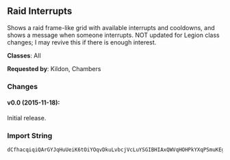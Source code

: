 ## Raid Interrupts

Shows a raid frame-like grid with available interrupts and cooldowns, and shows
a message when someone interrupts. NOT updated for Legion class changes; I may
revive this if there is enough interest.

**Classes**: All

**Requested by**: Kildon, Chambers

### Changes

#### v0.0 (2015-11-18):

Initial release.

### Import String

    dCfhacqiqiQArGYJqHuUeiK6tOiYOqvDkuLvbcjVcLuYSGIBHIAxQWVqHOHPkYXqPSmuKEgkPAAGqDnue2gkP4BOqOXHssDouizDkL6DGquzEOiQ7PuTpui4GqPwOQO6HQOmrqfxufrBef8rLsAKGQQtQI0kr4LGQIzIi6MOKyNQOYpvfLHQIQokieflffQNQqMkkXvrPYwrHu9vqvP1ccrP3cL0Crjj3fryVis)fe1GLdRQwmi4XOYKvWLb2SsXNvfgniDAvA1GqKxdQ0SvYTvO2TI(nKgUQ0XrjLYYHQNdX0r66iQTRIW3bvz8qjopiY6bHW7vkX8rjLQ7Jsv7NMu2iLfshnqklKo6ZrVOteszH0r35LsklKoIJmcfDmPJwOC)LrTDBRakl3Xa(8KyHY9xg22U9jJ)HmyEcjwOC)LXGTBWxWhUytg)JCGdECrNiyf7J7ajoWbpUOtjKGzMTraQXHorO)jfXGcWbsG9XehfE2UXesG9Xg0j12nymGoPiSkwfdm(uiYcrgwGmKpyHfgGjb2hqb)bao8dUpGszmyz72thpXOKa7dOG)aaNKG5dkusEhFP2UXuMqcSpM)Xa4hCFaLYyWY2TNoyktib2hZ)yajbZhuOK8o(sTDJjKa7diGIpaWzb6LdUtaccJblB3E64jwxcjyMz7mCWNErNg6gJDNAOqaIeGJIy8hqNadDYbSxaUXiXbl0)apjyy7rakd4)XascobyX)jEgZmBlWjal7jjy4aH8la32ngoqi)cWnuC7mCWNcya)pgWhgd4)XayyS5DHXyGNemCGq(fGV9iaLb8)yajbNaS4Z68mMz2wGtawgRlbdhq4HTBmCaHhgkUXW2NHd(ualaSqjJd4pVlmgSNJ9zWNTY4NXUZbhyyS5DHXEINemCaf8ha42UXWbuWFaGBO4gdhiKFb4BFgo4tbmGoPJO435d(Z7cJb75yFg8zRm(zS7CWbgpjyMzJHdOG)aah7TA7gdhqb)bao2B1qXngoGc(da8Tpdh8PaSN3XF6fDUvCuYV85jbZmBmCaf8ha4SG)Ni2UXWbuWFaGZc(FIyO4gdhqb)bao2BD7ZWbFka75D8NErN8HXc(FIS(0l6egpjyMzJHdOG)aah71l0VTBmCaf8ha4yVEH(nuCJHdOG)aah7TU9z4GpfG98o(tVOt(WWE9c9dJNemCqVlaITBmCqVlaIHIBBH9sWWXLdDIy7gdhxo0jIHIBBH9sWWb3ad4)XaeB3y4GBGb8)yaIHIBBH9sWWb3aITBmCWnGyO42wyVemCm)Jbi2UXWX8pgGyO42wyVemCabu8baoITBmCabu8baoIHIBBH9sSbf3U2UXggdIFYgqLWmZy4GExaeSEjHTBmCqVlacwVKWqXTZWbFkGb8)yaFymG)hdGHXM3fgJbEgZmBlWjalJnjmZSfk3Fz07cy7gdh07cGG1ljKWmZy44YHorW6Le2UXWXLdDIG1ljmuCJExGTpdh8PawayHsghWFExymyph7ZGpBLXpJDNdoWWyZ7cJXuEsyMzmCWnWa(FmabRxsy7gdhCdmG)hdqW6LegkUDgo4tbmG)hd4d7mu01ak8MWWyZ7cJrVlagd2zOORbu4nza)pgWcy876tbW4zmZSTaNaSmMkHzMXWb3acwVKW2ngo4gqW6LegkUXWbc5xa(2NHd(uadOt6ik(D(G)8UWyWEo2NbF2kJFg7ohCGXtcZmJHJ5FmabRxsy7gdhZ)yacwVKWqXngoqi)cW3(mCWNcyaDshrXVZh8N3fgd2ZX(m4Zwz8Zy35GdmEsyMzmCabu8baocwVKW2ngoGak(aahbRxsyO4g9UaBFgo4tbSaWcLmoG)8UWyWEo2NbF2kJFg7ohCGHXM3fgJnEsaMdsibZmBBfmb4)L9sg)ffbyBip5Ox0jIeBip5Ox0PH9bahhfN)yKh8KWmZEXVtkFym(FhoDsb44KFPigahhfFBdMDCyJrEWtcWCqInKNC0l60W(yZN(xNehhfN)yKh8KWmZEXVtkFym(FhoDsb44KFPi2Mp9Vmaook(2gm74WgJ8GNeMzg2hFiGItbd2UrXjdKamhKqIfk3FzBip5Ox0PnaaVCOVqIpk(9bpjmZSfk3FzO43hqMcPxGTBui9c4JIFFWtcZmBHY9xgh6lKKWmZUBmu87ditH0lW23nMe9dHfGjzuOGPeMzMzMXH(cjB32c7LWmZmZSnO4gk(9bKHlasymu87diFI)ImWUtBcWcfJHIFFGXM3LnGkHzMzMzMzgh6lKW6aa8YH(cj(O43hqgUaiXJe2UnaaVCOVqIpk(9bKpXFrgWtcZmZmZaZbjmZmZmdbqhdOF6hclaFo0xiHXgaGxo0xiX)bGogq)0pewa(O43h84XtcZmdSqagZmBtYJHaahJHqXVZhymiGIUa)jgdq5KWmZmZmo0xiz7gk(9HeMzgyoiHzMHdOKXNgh6lKKamhKa7Jba4Ld9fs2UnaaVCOVqscj2qEYrVOtd7JnO4J)uwUJb8raCi8KWmZUBmeahIXKTNmkuWucZmZmZWbuY4tdgZWSJdd7JnO4J)uwUJb8zgbWHWtcZmdmhKWmZUBmeahIXKTNoycJcfmLWmZmZmCaLm(0GbtcZmdSqa3ngcGdXyYgtWOoycJcfmLWmZmZmCaLm(0qO435JJnO4J)u(WGOp2adJHa4q4jHzMbwiG7gdbWHymzJ1zcgXNmkuWucZmZmZWbuY4tdHIFNpo2GIp(t5ddI(ydmmgcGdXyKgR5jE2XHbBmmjmZmWcbC3yiaoeJjBSAiM180tgfkykHzMzMz4akz8PHqXVZhhBqXh)P8HbrFSbggdbWHymsJ1znp9ep74WGbfMeMzgyHaUBmeahIXKnwnRH1zJ1znpzuOGPeMzMzMHdOKXNgcf)oFCSbfF8NYhge9XgyymeahIXinwnRbIF6jE2XHbBaMeMzgyHaKWmZmZmCaLm(0GXhI88GjHzMbMdsaMdsiXgYto6fDAyFGW9xawayHYFd6KoIIFNp4jHzMTq5(lBdITBBqN0ru878HeMz2cL7Vm4n(Jfmg0XFSy72gKJXFSaFVduOySnihJ)yb(b3hqPsyMz3n2eLA8H34pwS)CWGo(JfEgfkykHzMzMzyFaWXrX5ddH7VaSaWc14(RfyWqN23Ex)70yaDshrXVZhW4jHzMbwiajmZmZmBHY9xgfGfkgdEymO2UTbz7TcOSaWcLppm2gKT3kGo6cra4ZtcZmZmZUBm4z772tgkUb123TNmkuW0WbuY4tdmhKWmZmZSfk3FzpqrhMaeeB3g)Pqpg)XcF4zmsdEJ)ybJb1yKg0XFSWtcZmZmZUBmkalutw772gKd01alaSqnuCB8Nc94dbe(pqrhMaeeJzJnEgJG90XtSgJcfmLWmZmZmZmBHY9x2lo6RTBWZyKgujmZmZmZmZwOC)LbDcGNTBJ)uOhBwOO48Ho(JfdIYEXrFnM8UbVXFSy)5GbD8hlgkUbVXFSyms7fh9LNeMzMzMzMzluU)Y2GoPN7pgGXGmgBZ6)aX2TniBVvaLb0jLppjmZmZmZmZUBmOta8mgbJ1zQrHcMsyMzMzMzMzMzBq2EeGYa6KYFd6KEU)yagJ1zkgBZ6)aHNeMzMzMzMzMz2gKThbOSaWcf(b3hqP8HobWJNeMzMzMzMzGfcqcZmZmZmZmZmBdY2JaugqNu(BqN0Z9hdWyqNa4HX2S(pq4jHzMzMzMzgyoiHzMzMzMz2gKd01alaSqTDJcWcvcZmZmZaZbjmZmWCqcWCqcjyMzdoxK31hs2DEP3)6cr8Px0PeyFaf8ha4ScYdB3GbtcSpGc(daCwb5bl3XaB3yE8Nc9ak5hajgqLWmZwOC)LHWAJ8hhy7gStNua(MphGvXQWEy4ztewfRc(c(WfBY4FewfRIvad3pRIvXcaluY4aewfRAeRnYFCaKHVqVuamjmZSfk3FzlWgkgdcOuk6ymg8UduOymOG7dOuB3yy7TcOmgWr5ZtcZmBHY9xguWFaGd)G7dOuB3GcUpGsnikd7dOG)aah(b3hqPmgSKWmZwOC)LbVNWyWJnmg8ykgd6tymOSHXGYumguwhJbfILWmZG(KTBqb3hqPgeLXNnJzd7dOG)aah(b3hqPmgS4zmsd7Jjok8KWmZG3t2UbV7afQXiTXFk0doWDXNPpzmsd7Jjok84jHzMbp2SDdEpzqug2hqafFaGZc0lhCNaeegdwsyMzWJP2UbVNmMnMAqug8ytcZmdkB2Ub9jdIYW(y(hdGFW9bukJbljmZmOm12nOpzmBqztcZmdkRB7g0Nmikd7diGIpaWzb6LdUtaccJbljmZmOqSTBqzQXSXudIYGY6syMzsyMzluU)Yqi)cWXyq4bgdk4paWTDJHdeYVaCmgdhq4bgJHdOG)aaxcZmdcp2(Sf4JJ9ADE07KIWNNeMzgeES9ia98O3jLpmsEsgybggJbmgmsEsgybgg7jm2t8mMz2wFka3G3DGc1G3DTSbin)JVC)1csgh0)8bqcZmdcp2EeGo6cra4ZW2BfqhDHia85XtcZmdcp2EeGYcaluY4a(iS2i)Xb8KWmZGWJThbOm6aCkalNHUqX5)eg7jm2t8KWmZGc(da8TpBb(4yVwNh9oPi85jHzMbf8ha4BpcqzaDs5J9Xg0jfJX6mfJb7zSJfsE65ojmEsyMzqb)ba(2Ja0ZJENu(Wo7KNJLtYyyymgWyWy5zNhgg7jmgZ8Hc(daC4hCFaLAmsJP84jHzMbf8ha4hJ)yb(EhOqTDdE3bkujmZmOG)aa)y8hlWp4(ak12nOG)aah(b3hqPsyMzsyMzBqXTRTBSHXG4NSbujmZmZmBHY9xgh6Y2TXFk0doWDX)Amsd7Jjok84jHzMzMzluU)YWrHNTBxJzd7Jjok8mikJph6Yy2yJNeMzMzMTq5(lJExam2LdDIX4gya)pgGX4gWyZ)yagdcO4daCjmZmZmB3y4GExaeSEjbgJHJlh6ebRxsGXy4GBGb8)yacwVKaJXWb3acwVKaJXWX8pgGG1ljWymCabu8baocwVKqcZmZmZO3fy7ZwGpo2R15rVtkcFEsyMzMzg9UaBpcqpp6Ds5dJLNDEsEsgybggJbmgmwE25j5jzGfyym(COlJzJnEgeLbVNWymZNpok8mMn24zqug0Nmwldk4paWHFW9bukpEsyMzMzg9UaBpcqhDHia8H3tymOpXtcZmZmZUCOZTpBb(4yVwNh9oPi85jHzMzMzxo052Ja0ZJENu(WE(ZyHLNXkWWy07cGXG98NXclpJvGHXEcJbL15jHzMzMzxo052Ja0rxicaF4XumguiMNeMzMzMXnWa(Fmy7ZwGpo2R15rVtkcFEsyMzMzg3ad4)XGThbOyVwNh9oPi8VCOtEsyMzMzg3ad4)XGThbOW)DaCgk5jDafEZZrEmea4i8P4Kb8mMz2GEha2ZxxiciIp(GXnyuawOsyMzMzg3ad4)XGJj6zOORbu4npdL8KA7gfNmWyMzJcwledLcfGB)Hb0jIrrnO3bGXnyuawOsyMzMzg3W2NTaFCSxRZJENue(8KWmZmZmUHThbONh9oP8HD2jphlNKXWWy07cGXG98NXclpJvGHXEcJbLPgJ0ykpjmZmZmJBy7rakdOtkFSp2GoPymwNPymypJDSqYtp3jHXtcZmZmZ4gog)Xc89oqHA7g8yQeMzMzMXnCm(Jf4hCFaLA7guiwcZmZmZ4g2EeGYcalu(Wycg1yy8KWmZmZmSpq4(lalaSq5ZnWtcZmZmZ4g2EeGYcalu(WGXtcZmZmZM)XGTpBb(4yVwNh9oPi85jHzMzMzZ)yW2Ja0ZJENu(Wo7KNJLtYyyym6DbWyWy5zNhgg7jmgZqzZyKgt5jHzMzMzZ)yW2JaugqNu(yFSbDsXySotXyWEg7yHKNEUtcJNeMzMzMn)JbhJ)yb(EhOqTDdEpjHzMzMzZ)yWX4pwGFW9buQTBqztcZmZmZGak(aaF7ZwGpo2R15rVtkcFEsyMzMzgeqXha4Bpcqpp6Ds5d75pJfwEgRadJrVlagd2ZFglS8mwbgg7jm2t8KWmZmZmiGIpaW3EeGo6cra4dVNWyqzkpjmZmZmdcO4da8ThbOSaWcLmoGpcRnYFCapjmZmZmdcO4da8TH)7aGppjmZmWCqcWCqcjyMz7muCGDNx69VUqeF6fDkb2hVRpKa4i2UTf2lb2hVakR8FTDBlS3yMz7fqTTYUtHJXmJG9U(qcGBBLDNchjKyHY9xg55LcNNB72wMOtGTBBb276djaom2JrcZm79JtHKTBBb276djaommgS3pofsSbdJb79JtHetHHXG9(XPqI1HHXG9(XPqcIHXEmsyMz4)7GTBBH9SxInO4212n2Wyq8t2aQrEEPW55h4)7awVKW2ny4)7am74WUgyoib2hKNxkCEUTBKNxkCEUeBip5Ox0PH9XdaLDZlLKxekFEsyMz3n2PiNoz8)oWNNrHcMsyMzMzgoGsgFAyFqEEPW55h4)7GeMzgyHaUBStroDUvCuYV85zuOGPeMzMzMHdOKXNg2hKNxkCE(X7hNcjjmZmWcbiHzMzMz4akz8PH9b55LcNNFmrNajmZmWCqcWCqcjW(4oPW552UTfJzMTN)raR7eiHzMbFXMXm(0NXyB32YwqEbRLTBWop5XJblyymUbB3yJjWyxo0PTBWo9Cm6qERFYt6cqrG8tqmmmg602nkoza7XiHzMzMzBb5fSw2Ubd(b4OxoJfO4OWdggJBW2n2ycm2LdDA7gStphJoKXglaiZAynWyp7XiHzMDESjj2W50Zz72w2cYlyTSDdgJbqGmCbWWyCd2UXgtGXUCOtB3GH8cwlidfDbjiJdGaz4cGHXqN2UrXjdypgjmZmZmBliVG1Y2nyyFcW8baNjHyJGEbRbyymUbB3yJjWyxo0PTBWg9cwlid)OlibzSpby(aGJmc6fSgGXE2JrcZmd(z35y5Km22TTSfKxWAz7gSZqjpPaCBeuukmmg3GTBmfIXyxo0PTBWUZta5)4XOq(JJJcpi)eRddJHoTDJItgWE2JrcZmJXpBRS7K2UTLTG8cwlB3GbFUCWfggJBW2n2ycm2LdDA7gmSHWDDPqcYWNlhCHHXqN2UrXjdyp7XiHzMDEgF6jhXITBBzliVG1Y2nyJUlWKdadJXny7geZeySlh602nyFiCxxkKG8l(fGqHmYDbMCayym0PTBuCYa2ZEmsyMzW5KyZc8dFo3PBf(zX2TTSfKxWAz7gmw5ohmgWbaicammg3GTBSXeySlh602nyJEbRfKHd4tHcFM3hqPqMvUZbgWbaicammg602nkoza7XiHzMzMzBb5fSw2UbBef)pFqE9PayymUbB3ynpHXUCOtB3Gn6fSwqEe0)ak8G8iuYlscaCqHmRddJHoTDJItgWEmsyMzMz2wqEbRLTBWWg5fkKWY9tbWWyCd2UX6pHXUCOtB3G9HWDDPqcYdGpfkCN3hqPq(J8c9IL7NcGXE2JrcZmBe8JnRG95SDBlBb5fSw2Ubd(ENd2iOGpommg3GTBSXum2LdDA7gSrVG1cYN7tjJdG8zqIBHobWWyOtB3O4KbSN9yKWmZyfS36jTDBlBb5fSw2Ub7muYtkah5fSwWWyCd2UXuigJD5qN2UbB0lyTGmd4OiuiFkhyeuuo4cdJHoTDJItgWE2JrcZmd(InJj5Zod(y72w2cYlyTofo2UXgRZui(jgfgd5fSw2UbB0lyTmsIYbxyymUbB3ykeJXUCOtB3Gn6fSwqEe0)ak8GmRCNdmgLcdJHoTDJItgWEmgZmBBfD0NZobah5IoLWmZmZSTG8cwRtHJTBSXgJIrX2tymKxWAz7gSrVG1YijkhCHHX4gSDJPqmg7YHoTDd2OxWAb5rq)dOWdYSYDoWyukm2JrcZmZmZ2cYlyTSDd2ZEPxU)YE(6JqHHX4gSDJPqmg7YHoTDdgYlyTG88tjJdGmybgdM0)6fhWDrUOtiZgm2JrcZmZmZ2cYlyTSDd2iO)bu4zKeLdUWWyCd2UXuigJD5qN2UbB0lyTG8iO)bu4b5Z)VtSNdJiVzda)oFaJ9ShJeMzgCym7ofo2UTLTG8cwlB3GncUKxl75FeOWWyCd2UXgtGXUCOtB3GDNNaYqaDcGmcCjVwq(jigg7XiHzMzMzBb5fSw2UbBe66JBph8hddJXny7gR5jm2LdDA7gSpeURlfsq(eaOxUfaYiOZlhcuuo4cV)jaWypgjmZmZmBliVG1Y2nym8b4xGXWfhadJXny7gBmbg7YHoTDdgYlyTG88tjJdG8Mpa)c2CXbWyp7XiHzMXkp7CWhB32YwqEbRLTBWg9c(4g8)Nd2ik(fUayymUbB3yJjWyxo0PTBW(q4UUuib5XOt4czKxWhh6FoadJHoTDJItgWE2lb7LqcMz2g9NxkKmoOao4ABqXnSpUtkCEUeBqXnU1hbbJDNue7oT3)fhHp2h3jfopNNnGkHzMTbf3GRTBSHXy0UtkInGkHzMzMzluU)YUtQTB3jfbRWLesyMzMz2DJnrPg)7KEG8cwldf3Ut6bYlyTofo8mkuWucZmZmZmZmSp28P)1jXXrX5ZT(ii2XHbZUtkahN8l1atkoKmOFeBIAiVG1YM)Xag5PWbgpjmZmZmdSqasyMzMzMzMTq5(lB(hdSD7oPhiVG1YqXT7KEG8cwRtHJeMzMzMzMz3n2eLA3j9GBWOqbtjmZmZmZmZmZmSp28P)1jXXrX5ZT(ii2XHbZUtkahN8l1ysWSJdB(hdSJddgtYgFrqUZh2zWXUZnOW4jHzMzMzMzgyHaUBSjk1Ut6XLdDAuOGPeMzMzMzMzMzg2hB(0)6K44O485wFee74WGz3jfGJt(LAmjy2XHn)Jb2XHbJjzJVii35d7YHoT7CdkmEsyMzMzMzMbMdsyMzMzgyoiHzMbMdsaMdsC3yyF8HakofmyuOGPeMzgoGsgFkbyoiHeyFCECu65)RfKg9cwleB32cwHH9jaZhaCMeInc6fSgGrcB3O4KbymScBe0lynyOBmkuGX47dOuakzeyKW2nkozagdRW2k(FoyNHtg5paWHrcB3O4KbSxcSpGF0fKop(fGqh9cwleB32cwHXyWeapyKW2nkozagdRWo7IZTag6gd(b)1D(agjSDJItgGXWkm4hDbjd(IIpSTncGdMxkKGrcB3O4KbymSc7535WD(WGFWFbJe2UrXjdyVeyF88)6p5aWbN8Dy0lyTqSDBlyf2i6hFZfhaJe2UrXjdWyyf2i6hhHm(damsy7gfNmaJHvyJOF8n)1cgjSDJItgWEjW(Gvalaao4KVdJEbRfITBBbRWi5NdG)PayKW2nkozagdRWyLp5fmsy7gfNmaJHvySYF(ybGrcB3O4KbymScJfO4FeOWiHTBuCYamgwHn6FI)dGbhWgWebaJe2UrXjdWiHzMHvym(dxamsy7gfNmaJHvym((cJe2UrXjdWyyfgl3haCMeIXazCibJe2UrXjdyVesSH8KJErNg2hluu4s(L)DsrWyiVG16u4GXqEbRfgBmze6ZbpBYZyMzJKOOWL8R9nKxWADkCyKiVG1YE)xC7onkuG94EcW0UtkahN8l1OFiSasyMzBqXn4A7gBymgT7KIydOsyMzMz2cL7VS7KA72DsrWkCjHeMzMzMD3y8NOuBmze6ZbpBAO42DspqN8KWmZmZS)CW4ZFIsT7KEG8cwRtHdpdf34prPgYlyTofo8muCJ)DspqEbR1PWX23nKxWADkC4XtcZmZmZ(ZbJp)jk1Ut6bYlyT4zO4g)jk1qEbRfpdf34FN0dKxWAz77gYlyT4XZOqbtjmZmZmZmZWbuY4t7oPsyMzMzgyoiHzMbMdsyMz4akz8PnVljaZbjKyHY9x2gYto6fDAKFh(ua2Rf7MxkcFEsyMzmZSX4)DWqOFkzedhSbhGa1WjpnWja4qYE6Gjmeah6CarcZmBHY9xg55LsYlc12nSpEaOSBEPK8Iq5ZtcZmtcZmBdkUDTDJnmgJg55LsYlc1gqLWmZmZSfk3FzKTDJ88sj5fHI1ljKWmZmZSfk3FzVaQTBKTJdd2lGctcZmZmZwOC)L9G8DaJn)JbymU1hbrcZmZmZUBm2nV0tILlcfHpzEgfkykHzMzMzMz2dY3bB3y38s3k7ofo8jZtcZmZmZmZS5FmW2n2nV0Z9hd4tMNeMzMzMzMzCRpcITBiGfGJYNPym2nV0ZwFee(K5XtcZmZmZaZbjmZmZm7UXEq(oy)5Gn)Jb2FoyCRpcIrHcMsyMzMzMzMH9X76djaocwFq(oqcB3W(4D9HeahbRpiFhiHHIBBH9syMzMzMzMTq5(l712nSpExFibWrW6dY3bsiHzMzMzMzMeMzMzMzMzVhKNxQTBKLWmZmZmZm79y(hdSDB(hdKWmZmZmZm79GB9rqSDJB9rqKWmZmZmZm79y9rOJaGPTBVhRpcDeamnuCJ5XFk0dOKFaKWmZmZmZm79ya8hSDJDZl9ue4a(dpdFRqrrO8jZtcZmZmZmZS7gJDZl9Ky5Iqr4)cO8mkuWucZmZmZmZmZm794fqTDJDZl9mCWNsghWWF8Dbj(VakpjmZmZmZmZmZmSpEbuw5)Iv2nV0TYUtHd)xaLhjSD7b57GeMzMzMzMzGfcqcZmZmZmZmZm794fqTDBExsyMzMzMzMbMdsyMzMzMzM9ES(i0ZdO2U9E8cOgkU9ES(i0ZdOsyMzMzMzMD3ySBEPNIahWF4z4BfkkcL)lGYZOqbtjmZmZmZmZmZS3Jxa12T5DjHzMzMzMzgyoiHzMzMzMz27XDsrSD794oPigkUnaaVCOVqIp2h3jfophRVhCRpccj4jHzMzMzMzMeMzMzMzMzluU)YqxdNHogcFQTBVh35zOJHWNkHzMzMzMz27XDEg6yi8P2UXU5LI9Mnao6D(4m0Xq4t5tMNeMzMzMzMz3n27XDEg6yi8P2FoytuQHUgodDme(uJcfmnMz2y38snWKcWbdgh6yi8PsyMzMzMzMzMzmZSXyacGAuOGlUDNuaoo5xQr)qybmkQna28jVOym4caV35dJcfyRpc14(iuJEhdKWmZmZmZmZmZwOC)LDNuem2eaVtNueB3EpUtkcgBaaE5qFHeFSpUtkCEowFp4wFeesWtcZmZmZmZmZmBdkUbx2SDJnmgJ2DsrSbujmZmZmZmZmZmZmBdkUbxMA7gBymgTjaENoPi2aQeMzMzMzMzMzMzMzMzluU)YUtkgBcG3PtQTB3jfbRWLnsGXMa4D6KIGv4YusiHzMzMzMzMzMzMzMz2DJDN0dKxWAz772eaVtN0dKxWAz)5GDN0dKxWADkCS9DBcG3Pt6bYlyTofogfkykHzMzMzMzMzMzMzMzMzMnbW70j9y9rON9rO2UDN0J1hHE2hHkHzMzMzMzMzMzMzMzgyoiHzMzMzMzMzMzMzG5GeMzMzMzMzMzgyoiHzMzMzMzMzM9ECNueB3Ma4D6KIiHzMzMzMzMzM9EGaatB34tnMT3J1hHocaMgt2y7jEgZmBmgGaOgfk4IBiaW0qOFkzejmZmZmZmZaZbjmZmZmZmZKWmZmZmZmBHY9x2gYto6fDApa0tNu(iG1gmgYlyT4jHzMzMzMzMzMTq5(l7oPsyMzMzMzMzMz3ngfsVa(iVG1INTVBWqO435dygfkykHzMzMzMzMzMzMz3j12nSpwOOWL8lFeWAZXDsrWyZ7cJH8cwlm2M)cbWtcZmZmZmZmZmdSqa3ngfsVa(iVG1INTVBWMKhdbaomJcfmLWmZmZmZmZmZmZS7KA7g2hluu4s(LpcyT54oPiymKxWAHXM3fgBZFHa4jHzMzMzMzMzMbMdsyMzMzMzMzMz3n2eLA3j1OqbtjmZmZmZmZmZmZmd7daookoFyNoPaCCYVuJjb74GIIqXVZh8rEbRfVJdymjBIsTnOKNdW4jHzMzMzMzMzMbMdsyMzMzMzMzMz4akz8PDNujmZmZmZmZaZbjmZmZmZmZEpEaONoP2U9aqpDsnMz2yhY)byB7D7ha6PtkFyiVG1cgpdf3E3(bGE6KYh5fSwNchEsyMzMzMzMjHzMzMzMz2DJ9EWT(ii2(Ubd(InJj5Zod(aZOqbtjmZmZmZmZmZS3JhOiFoB3y38sFo5nB4tgJbBR43XOxCGHUXg95WVBUCay8KWmZmZmZmZmZwOC)LH8cwlsIYb3rFomgYlyTijkhCXyOV0l3F981hHIXqG(hqHhjr5GReMzMzMzMzMzMeMzMzMzMzMz2guCdU2UXggJrJ)7XDsr4zdOsyMzMzMzMzMzMz2cL7VS7KA727XDsrWkCjHeMzMzMzMzMzMzMD3y3j9a5fSwNchBF3yJ1zke)eJYOqbtd5fSwKeLdUJ(C2UDNujmZmZmZmZmZmZmdSqa3n2DspqEbR1PWX23n2yJrXOy7jJcfmnKxWArsuo4A72DsLWmZmZmZmZmZmZmWcbC3y3j9a5fSw2(Ub7zV0l3FzpF9rOWmkuW0qFPxU)65Rpc12T7KkHzMzMzMzMzMzMzGfc4UXUt6bYlyTS9Dd2iO)bu4zKeLdUWmkuW0qG(hqHhjr5GRTB3jvcZmZmZmZmZmZmZaZbjmZmZmZmZmZmWCqcZmZmZmZmZm7UXqEbRfjr5G7OpN9NdgYlyTijkhCT)CWqFPxU)65Rpc1(Zbdb6FafEKeLdUgfkykHzMzMzMzMzMzMziVG1IKOCWD0N7aDA7g)3JhOiFo7phS3J1hHEEa123nymawqjpPaCy8KWmZmZmZmZmZmZmKxWArsuo4EGoTDJ)7XlGA77gmgalOKNuaomEsyMzMzMzMzMzMzg6l9Y9xpF9rOhOtB34)E8cO2(Ub7zqabGFcaomEsyMzMzMzMzMzMzgc0)ak8ijkhCpqN2UX)94fqT9DdgCqrh)G8hFaMHIBVhVaQTVBWybGJJI)G8hFagpjmZmZmZmZmZmZm7UXqEbRfjr5G7Op3b60(Zbd5fSwKeLdUhRpc9SpcvcZmZmZmZmZmZmZ(ZbJp)jk1qEbRfjr5G7Op3X6Jqp7Jq5zO4gYlyTijkhCpwFe6zFeQXiyiVG1IKOCWD0N7y9rON9rO8mkuWucZmZmZmZmZmZmZmZmKxWArsuo4o6ZDS(i0Z(iuB3qEbRfjr5G7X6Jqp7JqLWmZmZmZmZmZmZmWCqcZmZmZmZmZmdmhKWmZmZmZmdmhKWmZmZmWCqcZmdmhKamhKqIfk3FzBip5Ox0Pr(D4tbW5I8U(qIppjmZmMz2GZf5D9HKHd2GdqGA4KNg4eaCizpDWMHa4qNdisyMzluU)YO2UTvaLL7yaFEsyMzluU)Yq4(lalaSqTDd7deU)cWcalujmZmMz2gqLWmZyMzBHY9xguWFaGB7gdhqb)baUeMzgZmBqb)ba(2JauwayHYh7dOG)aaNvqEWtcZmJzMTfk3FzdGf9B7g1y2W(ak4paWzfKhSChdKWmZyMzBHY9x2F9c9B7g)bWI(nMSX2t8S)CW4ZMXSnaw0VXin2EINj7nMAO42tsyMzmZSbf8ha4BpcqzbGf6zOluC(SHXydJXgg7VEH(5jHzMXmZguWFaGV9iaLfawONHUqX5ZggJnmgBym24jHzMXmZgc3FbybGfkFOG)aaNNeMzgZmBG5GeMz2cL7Vm87dO0XOi0ZJENuB3EscZmBHY9xg55LsYlc12nSpEaOSBEPK8Iq5ZtcZmBHY9xgzeWal3faX2TTWEjmZSnO4gejB3ydJXOrEEPK8IqTbujmZmZmBHY9xgzB3ipVusErOyfIejKWmZmZSfk3FzV2UXU5LEsSCrOi8jZZ(Zbd7J31hsaCeSYU5LUv2DkC4tMhjKWmZmZSfk3FzxB3GizmZSDTDB4I8U(qYUZbawGiNbrY2T7CaGf7onYZlLKxeQeMzMzMTq5(ldbkk8KWmZmZS7g71OqbtjmZmZmZmZwOC)LDNNHogcFQTBSBEPyVzdGJENpodDme(u(WExFibWHXtcZmZmZmZS7g7opdDme(uJcfmLWmZmZmZmZmZqGIcpB3EpqaGP9Nd2eLAVhdG)GeMzMzMzMzGfcqcZmZmZmZmZmdbkk8SDJDZl9ueg9lYfcla)3dYZlLNeMzMzMzMzG5GeMzMzMbMdsyMzMzMeMzMzMTq5(lJExam28pgGXUCOtmg3agJBGb8)yagdcO4daCjmZmZmB3y4GExaeSEjbgJHJ5FmabRxsGXy44YHorW6Leymgo4gqW6Leymgo4gya)pgGG1ljWymCabu8baocwVKqcZmZmZKWmZmZS7gdbkk8mkuWucZmZmZmZmYiGbwUlacwVKW2nkozGeMzMzMzMz43hqPJrrONh9oP2Un(tHEm(Jf(43hqPJrrONh9oPym6Db2ERakJVpGs5ZJNeMzMzMzMzsyMzMzMzMnGkHzMzMzMzMzMn)JbBpcqzbGfkFek(D(4aHme4)Em)Jbym2WyyFm)JbKemFqHsY74lLhpjmZmZmZmZmZSfk3FzC2UXySpfoq(msI9Orq(SNrYNX4ry99GB9rqiHeMzMzMzMzMz28pgS9iaLfawONHUqX5ZDGJX4oEGX4oGapjmZmZmZmZmZmeU)cWcalu(Z)yapjmZmZmZmZmZS5Fmy7rqrHhFEsyMzMzMzMbMdsyMzMzMzMjHzMzMzMz2cL7VmouYtkgJd6h)babJn(ozmGd6h)baJD5qNN7pgy72tySNWyJ)uOhqj)aGXM3LeMzMzMzMzluU)YUtk89sHYk3jJbCq)4pasyMzMzMzMjHzMzMzMz2guCdU2UXggJrJ)7XDsr4zdOsyMzMzMzMzMzluU)YUtQTBVh3jfbRWLesyMzMzMzMzMz3n2DspqNgfkykHzMzMzMzMzMzMzCOKNuB34qjpPgRLXMeMzMzMzMzMzMzMTq5(ldS(ViGbB3OgZg)7KES(i0Z(iudf3yE8Nc9ak5haEsyMzMzMzMzMzMz2cL7VmCW4)DA724pf6X4pw4)eg7oPhCdgZgy9Frad8KWmZmZmZmZmZmZS7gdhm(FN2(U9KrHcMsyMzMzMzMzMzMzMzMD3yCq)4pai2(U9KrHcMsyMzMzMzMzMzMzMzMzMzxo055(Jb2UDN0Jlh6ucZmZmZmZmZmZmZmZmWCqcZmZmZmZmZmZmZmZmoOF8haeB34G(XFaqmwlJnjmZmZmZmZmZmZmdSqa3ngoy8)onMSn(ozmGd6h)bWOqbtjmZmZmZmZmZmZmZmZgFNmgWb9J)ay7goy8)oLWmZmZmZmZmZmZmZm7oPW3lfkRCNmgWb9J)ay72DsLWmZmZmZmZmZmZmZm7YHop3FmW2T7KEC5qNsyMzMzMzMzMzMzgyoiHzMzMzMzMzMbMdsyMzMzMzMbMdsyMzMzMzMD3yCOKNuJrWEYOqbtjmZmZmZmZmZSlh6C7raklaSqjJd4d70jfGV5ZbyvSQt5qNiSkwfm74WUCOZZ9hd4jHzMzMzMzMzMD5qNBpckk84ZtcZmZmZmZmZm7UXgFNmgWb9J)aymzB8Nc9ak5haJcfmLWmZmZmZmZmZmZmUHThbOSaWcLp2hBqXh)PSChd4p(ozmGd6h)bGhpjmZmZmZmZmZmZmJBGb8)yW2Ja0ZqrxdOWBY)oPW3lfkRCNmgWb9J)aCS(i0Z(ium2DsHVxkuw5ozmGd6h)b4GBGNeMzMzMzMzMzMzMD3yCq)4paigJG9KrHcMsyMzMzMzMzMzMzMzMXnS9iaLfawONHUqX5)egJnmgBym24jHzMzMzMzMzMzMzGfcqcZmZmZmZmZmZmZmZS7gB8DYyah0p(dGXKnM4GjmkuWucZmZmZmZmZmZmZmZmZmJBy7raklaSqpdDHIZNnm2tySNWySXtcZmZmZmZmZmZmZmZmWcbC3yJVtgd4G(XFamMSXemQdMWOqbtjmZmZmZmZmZmZmZmZmZmUHThbOSaWc9m0fkoF2WySHXEcJXgpjmZmZmZmZmZmZmZmZaleGeMzMzMzMzMzMzMzMzMzg3W2JauwayHEg6cfNpBym2WySHXyJNeMzMzMzMzMzMzMzMzG5GeMzMzMzMzMzMzMbMdsyMzMzMzMzMzMzg3W2JGIcp(8KWmZmZmZmZmZmZmUbgW)JbBpckk84ZtcZmZmZmZmZmdSqasyMzMzMzMzMzMzg3W2W)DaWNNeMzMzMzMzMzMzMXnWa(FmyB4)oa4ZtcZmZmZmZmZmdmhKWmZmZmZmZmZUBmoOF8haeJry3yZOqbtjmZmZmZmZmZmZmdcO4da8ThbOm6aCkalNHUqX5ZggJnmgB8KWmZmZmZmZmZaleGeMzMzMzMzMzMzMbbu8ba(2JaugDaofGLZqxO48FcJ9eg7jEsyMzMzMzMzMzG5GeMzMzMzMzMzgeqXha4Bpckk84ZtcZmZmZmZmWcbiHzMzMzMzMzMD5qNBd)3baFEsyMzMzMzMzMzCdBd)3baFEsyMzMzMzMzMzCdmG)hd2g(Vda(8KWmZmZmZmZmZGak(aaFB4)oa4ZtcZmZmZmZmWCqcZmZmZaZbjmZmWCqcZmBdkUDTDJnmge)KnGkHzMzMzluU)YM)Xam2LdDIX4gWyCdmG)hdWyqafFaGlHzMzMz7gdhZ)yacwVKaJXWXLdDIG1ljWymCWnGG1ljWymCWnWa(FmabRxsGXy4acO4daCeSEjHeMzMzMD3ytuQrgbmWYDbqW6LegfkykHzMzMzMz28pgSn8Fha85jHzMzMzMz2LdDUn8Fha85jHzMzMzMzg3W2W)DaWNNeMzMzMzMzCdmG)hd2g(Vda(8KWmZmZmZmdcO4da8TH)7aGppjmZmZmdmhKWmZaZbjmZmgoGWJThbOW37afk)XFk0JXFSWNHT3kGcFVduO85HXWVpGshJIqpp6DsnMngoGWJT3kGssWgkFE84jbyoiHeyF8cWVOdxoB32c7nMz2Wgh)djdDJ9cWVOdxoJ7Vwq4ZbxKd7KtkoKSDBl3jfGFI)Y2TJJdmg3FTGWNdU2UDCCWEjOFiSah3jcaNYh7Jxa(fD4YHX2YDsb4N4VSD7Pd2WyC)1ccFo4A7g53HpfaNlY76dj2Ztc6hclWXDIaWP8X(4fGFrhUCySTCNua(j(lB3E6GjWyC)1ccFo4A7g53HpfG9AXU5LIWEEKoAafYCKrOOJj95KsjLs6Oph9Ecal43hpa4Sc6aG0Z9ePJ(ddx6fD(xqMIFF8aGJqklKEo2iLfshrXVpEaWjLfshbobysjD0zOZHl9IoriDecziaobysppoyZflKoA05pjjjjPJqidbWjat6iYB2CXcPJG8zypIfipIfSzmlKoIcPxaPJqOFkzeshrEcobysjD0NmfL0rKNxkPJExFibWjDezeaK)l49HecfNmG0Nt6iYiaitEEPK(CsPKoI8KIFF8aGtklKsjLskL0rCOluCszH0ZbXKEUNiLs6ioYiu0XSaWcL0rmZSDgzek6yJcWcvInKNC0l6KppjmZSfk3FzuB32kGYYDmGppjmZSfk3FzyB72Nm(hYG5jKWmZwOC)LXGTBWxWhUytg)JCGdECrNiyf7J7ajoWbpUOtjmZmjmZS7gd7JpeqXPGbJcfmLWmZmZmCaLm(ucZmdmhKWmZKWmZ2GIBW12n2WymA8X(4fGFrhUC8SbujmZmZmBHY9x2j(lB3W(4fGFrhUCyfUKqcZmZmZoXFDS(i0Z(RfyW2Tt8xhRpc9S)AbgmuCJ5XFk0dOKFaKWmZmZS7gJAmBN4VowFe6z)1cmymc2j(RJ7KcWpXFzuOGPeMzMzMzMzN4Vo4(Rfe(CWLppjmZmZmZmZoXFDS(i0Z(RfyW2nQeMzMzMbMdsyMzG5GeG5aPJgaiCKocBCo7epD8ePJgUiqKip5O3taiD0FcjshnCrExFinI(5GlcPJGO5iD0Wf5D9HelaSqjDeenhPJGcUpGsjLbiMreIzuSAwnJI1WOyc2ykBqmBpr6gMHyiM0r3bshX4)DWoDsb44KFPiKo6oVuiZHo(DbOGbsphBKocIeze6DdKiDejpjdSq6Of6FGuwiD0WDZMlh5ffsKYcPJgtErVKYcPusPKoAZNJErNKYcPJgtErVKYcPusPKo69eV0)cmPKYcPJgtErVKYcPusPKoc)ZbiLfshnM8IEjLfsPKsjDeo6cqklKoAm5f9sklKsjLs6i6FbMuszH0rJjVOxszHukPushrgba5j4eaCsFoPJiJaG8lGcHpLUaKcbsPKoAsEml43hpa4iKEoMs6iuY01Dci95Koch84IozbsVashD5qNKoIIFF8aGtklKoIJmcfDmPJyMzJf87Jha8TTZEgR8CSzbYK8zBfYNKr)KNJfiZUZXWPKKLtY4tchj2qEYrVOt(qgJbzmgcziCYtaMumgKXyiOKX5aBLDNchmgckzCoW5(JbymiJXGmgBaGq3k7ofoySbac9C)XamgKXyqgJDCCWtcZmBHY9xg12TTcOSChd4ZtcZmBHY9xg22U9jJ)HmyEcjmZS7gd7JpeqXPGbJcfmLWmZmZmCaLm(ucZmdmhKWmZKWmZwOC)L9IXEzQTByF8U(qcGJGveuY4CGTYUtHdjWyyF8U(qcGJG1bacDRS7u4qcjmZmjmZS7g71OqbtjmZmZm79abaM2UrXjdKWmZmZS3J1hHocaM2UrLWmZaZbjmZS7g7LPgfkykHzMzMzVm9abaM2UrXjdKWmZmZSxMES(i0raW02nQeMzgyoiHzMjHzMD3ytuQ9A)5GHqgcN8eGj123nyJo)jjjjH8PNJLtYygZUZZcm7phmeuY4CGTYUtHZ2iKHaF2WySopBF3GDEafMrHcMsyMzMzgZmBNhhqbZbJcfyJ)iuaUDrmkuGHGsgNdiHzMzMziOKX5aBLDNchB3W(4fqzL)lwrqjJZb2k7ofoKqcZmZmZUBmeuY4CGTYUtHJrHcMsyMzMzMzM9A7g2hVRpKa4iyfbLmohyRS7u4qcjmZmZmZmZqqjJZbo3FmW2T3J5FmqcZmZmZaZbjmZmWCqcZmtcZm7UXMOu71OqbtjmZmZmdhqjJpLWmZaZbjmZmjmZSfk3FzCRpcITBVhCRpcIeMzMeMz2DJHqgcN8eGj123nyJo)jjjjH8zypIfipIDND2jhncMrHcMsyMzMz2cL7VmKxWADkCWyiVG1Y2TJJdjmZmZmtcZmZmZUBmU1hbX23nyNhBsInCo9CWmkuWucZmZmZmZmMz2oDJ9(xlizCFekI9IJszgDUGKH8cwlmg8agCNOWZOqbqY4(tJ7JqnSpby(aGZKqSrqVG1WHeMzMzMzMz3ng2hNhhLE()AbPrVG1cbRiVG1IegfkykHzMzMzMzMzM9U9da90jLpmSpby(aGZKqSrqVG1amEhOtB3O4KbsyMzMzMzMbMdsyMzMzgyHaUBmU1hbX23nym(zBLDNeMrHcMsyMzMzMzMXmZ2PBmkuGH8cwl7IyWNlhCXy)5GrHcS1hHAWNlhCnO)3xWemymzJnMWqaCOZbe7)afJDPmje7XcsVqbdhsyMzMzMzMD3yiVG1Y23nyWNlhCHzuOGPeMzMzMzMzMz2cL7VS7KA7272pa0tNu(WGpxo4cJNeMzMzMzMzMz2cL7VmUpcfoGf9B7g1y24FN0J1hHE2hHAO4gZJ)uOhqj)aWtcZmZmZmZmZm7UX4(iu4aw0VXKn2G4dwTrHcMsyMzMzMzMzMzMz2DspESG0luWGTBuCYaJzMnoYaBmkoWqEbC3)YEXr5aii35djmZmZmZmZmZmWCqcZmZmZmZmZm7UXUt6XJfKEHcgmkuWucZmZmZmZmZmZmZUt6b3GTBSXOmMz2WbdK5adgf1yJ1T7gdEadbaSVHqMJdGGSH8YGpxo4kHzMzMzMzMzMbMdsyMzMzMzMbMdsyMzMzgyHaUBmU1hbX23nyNNXNEYrSaZOqbtjmZmZmZmZUBmSpGF0fKop(fGqh9cwleSI8cwlsyuOGPeMzMzMzMzMz272pa0tNu(WgDxGjhagVd0PTBB(leGeMzMzMzMzG5GeMzMzMzMz3ngYlyTS9Dd2O7cm5aWmkuWucZmZmZmZmZmBHY9x2DsTD7D7ha6PtkFyJUlWKdaJNeMzMzMzMzMz2cL7VmUpcfoGf9B7g1y24FN0J1hHE2hHAO4gZJ)uOhqj)aWtcZmZmZmZmZm7UX4(iu4aw0VXKnigIpycJcfmLWmZmZmZmZmZmZS7KEWny7gtzcjmZmZmZmZmZmWCqcZmZmZmZmWCqcZmZmZaleWDJXT(ii2(UbdoNeBwGF4Z5oDRWplWmkuWucZmZmZmZS7gd5fSw2(UbBef)pFqE9PaygkUH8cwlBF3GHnYluiHL7NcGzuOGPeMzMzMzMzMz2cL7VS7KYgg7oPm12T3TFaONoP8HnII)NpiV(uamEyS3TFaONoP8HHnYluiHL7NcGXtcZmZmZmZmZm7oPSDGoTDJpYlyTS9Dd2ik(F(G86tbW4jHzMzMzMzMzMDNuMEGoTDJ)eLA3jLTd0jpjmZmZmZmZaZbjmZmZmZmZUBmKxWAz77gmw5ohmgWbaicamJcfmLWmZmZmZmZmZwOC)LDNuB3E3(bGE6KYhgRCNdgd4aaebagpjmZmZmZmZmZSfk3FzCFekCal632nQXSX)oPhRpc9Spc1qXnMh)PqpGs(bGNeMzMzMzMzMz2DJX9rOWbSOFJjBSbXhSAJcfmLWmZmZmZmZmZmZS7KEWny7gBqSeMzMzMzMzMzgyoiHzMzMzMzgyoiHzMzMzGfc4UX4wFeeBF3GXkyV1tcZOqbtjmZmZmZmZyMz70n24)dGDrmUpc9oFWi5G(NtW6oFyWdkyANHsEsb4iVG1YUigzeWag7szsi2JfKEHcgoKWmZmZmZm7UXqEbRLTVBWodL8KcWrEbRfmJcfmLWmZmZmZmZmZwOC)LDNuB3E3(bGE6KYh2zOKNuaoYlyTGXtcZmZmZmZmZm7UXUt6b3GTVBmfIT)CWy38spjwUiue(VhKNxkp7phm(SBEPN9rO35JtNBq5)EqEEP8muCJDZl9mO)5eSoDUbL)7b55LYJNrHcMsyMzMzMzMzMzMz2Dsp4gSDJPSAjmZmZmZmZmZmWCqcZmZmZmZmWCqcZmZmZaleWDJXT(ii2(Ubd(InJj5Zod(aZOqbtjmZmZmZmZUBmKxWADkCS9DJnwNPq8tmkJcfmLWmZmZmZmZmZEpwFe65buB3GXaybL8KcWHjHzMzMzMzgyoiHzMzMzGfc4UX4wFeeBF3GbhgZUtHdmJcfmLWmZmZmZm7UXW(45)1FYbGdo57WOxWAHGvKxWArcJcfmLWmZmZmZmZmZE3(bGE6KYh2i01h3Eo4pggVd0PTBuCYajmZmZmZmZaleWDJH9bRawaaCWjFhg9cwleSI8cwlsyuOGPeMzMzMzMzMz272pa0tNu(WgbxYRL98pcuy8oqN2UrXjdKWmZmZmZmdmhKWmZmZmWCqcZmZmZKWmZmZSfk3Fz3j12nSpwOOWL8l)3J7KIGXqEbR1PWbJH8cwlm2M)cbWtcZmZmZUBS7KAuOGPeMzMzMzMz3j9y9rON9rO2UrLWmZmZmWcbiHzMzMzG5GeMzgyHaUBmeYq4KNamP2(UbB05pjjjjKp9CSCsgZy2DEwGzuOGPeMzMzMTq5(ld5fSwNchmgYlyTSD744qcZmZmZwOC)LXT(ii2U9EWT(iisyMzMzMeMzMzMD3yCRpcITVBWy8Z2k7ojmJcfmLWmZmZmZm7UXqEbRLTVBWGpxo4cZOqbtjmZmZmZmZmZSfk3Fz3j12T3TFaONoP8HbFUCWfgpjmZmZmZmZmZS7g7oPhpwq6fkyWOqbtjmZmZmZmZmZmZm7oPhCd2UXgRlHzMzMzMzMzMbMdsyMzMzMzMbMdsyMzMzgyoiHzMzMzsyMzMz2cL7VS7KA7g2hluu4s(L)7XDsrWyiVG16u4GXqEbRfgBZFHa4jHzMzMz3n2DsnkuWucZmZmZmZS7KEGoTDJItgymZSD6gd5fSwg8(igzeWGrrT7KcWXj)sXyxQnMmc1GaWqNsyMzMzMzMDN0J1hHE6KA7gvcZmZmZaleGeMzMzMzMzmZm2haCCuC(Wy3eUtu4nT7KcWXj)snMeSJdKxWADCaJjz8HDCG8cwRtHZXbmEgkhhzCCWamEsyMzMzgyoiHzMzMzsyMzMz2aQeMzMzMzMzluU)YayHI)h9cwRZ9hdSDdbSaCu(mbg744GNeMzMzMzMzluU)YqydJHWum2cmXyR74l12neuY4CGZ9hdWyaSqX)JEbR15(Jbymek(D(4ybMymSpGc(daCscMpOqj5D8LkHzMzMzMz2cL7VSlfGB72tsyMzMzMzMbpO3fWwGjFe24zSwgBgRLTat(imLNXiyR74l1gqLWmZmZmZmZmZUuaUTBxka3yTm2KWmZmZmZmZmZUBSlfGB77gBgfkykHzMzMzMzMzMzMziSz7gcBBJqgc8zdJH9X8pgqsW8bfkjVJVuEsyMzMzMzMzMzGfc4UXUuaUTVBm1OqbtjmZmZmZmZmZmZmBHY9xgITBWGjHzMzMzMzMzMzMzBqXnkkCT70qy62pg)PCq5ddIEeRfmE2aQeMzMzMzMzMzMzMzMzi2UHyhhgffUB)aHme4dt2drVGHXqO435JdYVVaCEsyMzMzMzMzMzMzgyoiHzMzMzMzMzMzMzim12nejmZmZmZmZmZmWcbiHzMzMzMzMzMzMzim12neMUncziWNnm26o(snMn(lWKpcB8mwlJnE8KWmZmZmZmZmZmZmiGd(WvcZmZmZmZmZmdmhKWmZmZmZmdmhKWmZmZmZmBHY9xgd2UbFbF4Inz8pYbo4XfDIGvSpUdK4ah84IoLWmZmZmZmBHY9xguWFaGB7gdhqb)baUeMzMzMzMzluU)Y4SDJXyFkCG8zKe7rJG8zpJKpJXJWk36JGqcjmZmZmZmZGc(da8ThbOSaWcLpcf)oFCSbfF8NYhgRDoiAeiAew74mcq0iWWyChCOlu8ruCmgcBymeMYJNeMzMzMzMzyFGW9xawayHYhk4paW5jHzMzMzG5GeMzgyoibyoq6ioYiu0Xqg6Daq6i6DmyG0rCKrOOJHmfsVashbobysjDe4eGjfH0rN9mw55yZcKj5Z2kKpjJ(jphlqMDNJHtjjlNKXNeoKoIcPxaPJ4iJqrhtkL0rW7oqHskdmbJiRZepXAyDwNvZiYQzumISAiMrK0nmdXmbPJWYZ2SbbqjLbiMvZOEI1WuMGjyezkRM1aXp90tKUHziM1jDeKE2MniakPmWmJiBmfIz1mL1WuMYgBSAMYOyez1KUHzigIjLs6OXKoAG0riKoIPhm9GTd2iD0ji9CSbXmLnsPKska
     
